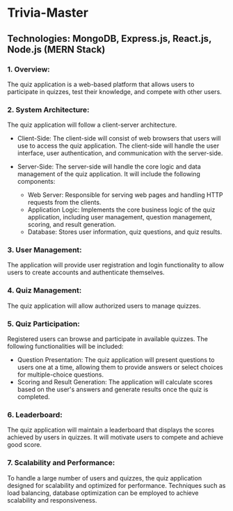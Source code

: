 # Trivia-Master

## Technologies: MongoDB, Express.js, React.js, Node.js (MERN Stack)

### 1. Overview:
The quiz application is a web-based platform that allows users to participate in quizzes, test their knowledge, and compete with other users. 

### 2. System Architecture:
The quiz application will follow a client-server architecture.

- Client-Side: The client-side will consist of web browsers that users will use to access the quiz application. The client-side will handle the user interface, user authentication, and communication with the server-side.

- Server-Side: The server-side will handle the core logic and data management of the quiz application. It will include the following components:
   - Web Server: Responsible for serving web pages and handling HTTP requests from the clients.
   - Application Logic: Implements the core business logic of the quiz application, including user management, question management, scoring, and result generation.
   - Database: Stores user information, quiz questions, and quiz results.

### 3. User Management:
The application will provide user registration and login functionality to allow users to create accounts and authenticate themselves. 
   
### 4. Quiz Management:
The quiz application will allow authorized users to manage quizzes.
   
### 5. Quiz Participation:
Registered users can browse and participate in available quizzes. The following functionalities will be included:
   - Question Presentation: The quiz application will present questions to users one at a time, allowing them to provide answers or select choices for multiple-choice questions.
   - Scoring and Result Generation: The application will calculate scores based on the user's answers and generate results once the quiz is completed.

### 6. Leaderboard:
The quiz application will maintain a leaderboard that displays the scores achieved by users in quizzes. It will motivate users to compete and achieve good score.

### 7. Scalability and Performance:
To handle a large number of users and quizzes, the quiz application designed for scalability and optimized for performance. Techniques such as load balancing,
database optimization can be employed to achieve scalability and responsiveness.
